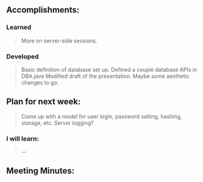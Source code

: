 ## Accomplishments:
### Learned
> More on server-side sessions.

### Developed
> Basic definition of database set up. 
> Defined a couple database APIs in DBA.java
> Modified draft of the presentation. Maybe some aesthetic changes to go.

## Plan for next week:
> Come up with a model for user login, password salting, hashing, storage, etc.
> Server logging?

### I will learn:
> --

## Meeting Minutes:
> 

